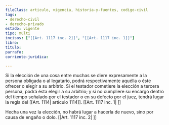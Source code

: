 ```yaml
---
fileClass: articulo, vigencia, historia-y-fuentes, codigo-civil
tags:
- derecho-civil
- derecho-privado
estado: vigente
tipo: multi
incisos: ["[[Art. 1117 inc. 2]]", "[[Art. 1117 inc. 1]]"]
libro:
titulo:
parrafo:
corriente-juridica:

---
```

Si la elección de una cosa entre muchas se diere expresamente a la persona obligada o al legatario, podrá respectivamente aquélla o éste ofrecer o elegir a su arbitrio. Si el testador cometiere la elección a tercera persona, podrá ésta elegir a su arbitrio; y si no cumpliere su encargo dentro del tiempo señalado por el testador o en su defecto por el juez, tendrá lugar la regla del [[Art. 1114| artículo 1114]]. [[Art. 1117 inc. 1| ]]

Hecha una vez la elección, no habrá lugar a hacerla de nuevo, sino por causa de engaño o dolo. [[Art. 1117 inc. 2| ]]